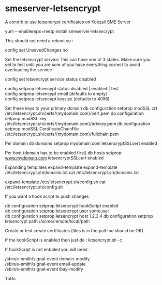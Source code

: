 # smeserver-letsencrypt
A contrib to use letsencrypt certificates on Koozali SME Server

yum --enablerepo=reetp install smeserver-letsencrypt

This should not need a reboot so :

config set UnsavedChanges no

Set the letsencrypt service
This can have one of 3 states. Make sure you set to test until you are sure of you have everything correct to avoid overloading the service

config set letsencrypt service status disabled

config setprop letsencypt status disabled | enabled | test  
config setprop letsencypt email (defaults to empty)  
config setprop letsencypt keysize (defaults to 4096)  


Set these keys to your primary domain
db configuration setprop modSSL crt /etc/letsencrypt.sh/certs/{mydomain.com}/cert.pem
db configuration setprop modSSL key /etc/letsencrypt.sh/certs/{mydomain.com}/privkey.pem
db configuration setprop modSSL CertificateChainFile /etc/letsencrypt.sh/certs/{mydomain.com}/fullchain.pem

Per domain 
db domains setprop mydomain.com letsencryptSSLcert enabled

Per host (domain has to be enabled first)
db hosts setprop www.mydomain.com letsencryptSSLcert enabled

Expanding templates
expand-template expand-template /etc/letsencrypt.sh/domains.txt
cat /etc/letsencrypt.sh/domains.txt

expand-template /etc/letsencrypt.sh/config.sh
cat /etc/letsencrypt.sh/config.sh

If you want a hook script to push changes

db configuration setprop letsencrypt hookScript enabled  
db configuration setprop letsencrypt user someuser  
db configuration setprop letsencrypt host 1.2.3.4
db configuration setprop letsencrypt path //some/remote/local/path  

Create or test create certificates (files is in the path so should be OK)

If the hookScript is enabled then just do :
letsencrypt.sh -c

If hookScript is not enbaled you will need :

  /sbin/e-smith/signal-event domain-modify  
  /sbin/e-smith/signal-event email-update  
  /sbin/e-smith/signal-event ibay-modify  
  
ToDo

